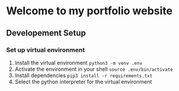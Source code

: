 # Welcome to my portfolio website

## Developement Setup

### Set up virtual environment

1. Install the virtual environment `python3 -m venv .env`
2. Activate the environment in your shell `source .env/bin/activate`
3. Install dependencies `pip3 install -r requirements.txt`
4. Select the python interpreter for the virtual environment
